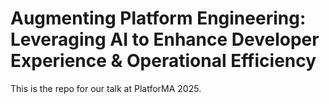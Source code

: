 # Augmenting Platform Engineering: Leveraging AI to Enhance Developer Experience & Operational Efficiency

This is the repo for our talk at PlatforMA 2025.

